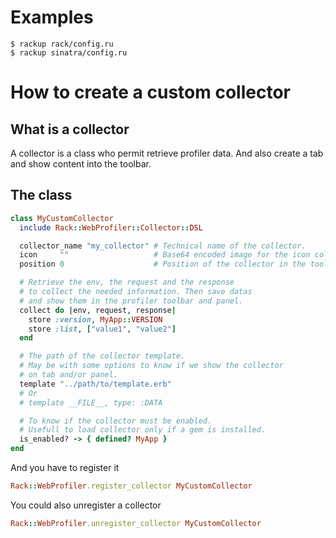 # Examples

```shell
$ rackup rack/config.ru
$ rackup sinatra/config.ru
```


# How to create a custom collector

## What is a collector

A collector is a class who permit retrieve profiler data. And also create a tab and show content into the toolbar.

## The class

```ruby
class MyCustomCollector
  include Rack::WebProfiler::Collector::DSL

  collector_name "my_collector" # Technical name of the collector.
  icon     ""                   # Base64 encoded image for the icon collector.
  position 0                    # Position of the collector in the toolbar.

  # Retrieve the env, the request and the response
  # to collect the needed information. Then save datas
  # and show them in the profiler toolbar and panel.
  collect do |env, request, response|
    store :version, MyApp::VERSION
    store :list, ["value1", "value2"]
  end

  # The path of the collector template.
  # May be with some options to know if we show the collector
  # on tab and/or panel.
  template "../path/to/template.erb"
  # Or
  # template __FILE__, type: :DATA

  # To know if the collector must be enabled.
  # Usefull to load collector only if a gem is installed.
  is_enabled? -> { defined? MyApp }
end
```

And you have to register it

```ruby
Rack::WebProfiler.register_collector MyCustomCollector
```

You could also unregister a collector

```ruby
Rack::WebProfiler.unregister_collector MyCustomCollector
```
